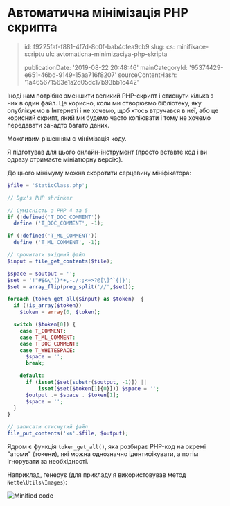 Автоматична мінімізація PHP скрипта
===================================

> id: f9225faf-f881-4f7d-8c0f-bab4cfea9cb9
> slug:
> 	cs: minifikace-scriptu
> 	uk: avtomaticna-minimizaciya-php-skripta
> 
> publicationDate: '2019-08-22 20:48:46'
> mainCategoryId: '95374429-e651-46bd-9149-15aa716f8207'
> sourceContentHash: '1a465671563e1a2d05dc17b93bb1c442'

Іноді нам потрібно зменшити великий PHP-скрипт і стиснути кілька з них в один файл. Це корисно, коли ми створюємо бібліотеку, яку опублікуємо в Інтернеті і не хочемо, щоб хтось втручався в неї, або це корисний скрипт, який ми будемо часто копіювати і тому не хочемо передавати занадто багато даних.

Можливим рішенням є мінімізація коду.

Я підготував для цього онлайн-інструмент (просто вставте код і ви одразу отримаєте мініатюрну версію).

До цього мінімуму можна скоротити серцевину мініфікатора:

```php
$file = 'StaticClass.php';

// Dgx's PHP shrinker

// Сумісність з PHP 4 та 5
if (!defined('T_DOC_COMMENT'))
  define ('T_DOC_COMMENT', -1);

if (!defined('T_ML_COMMENT'))
  define ('T_ML_COMMENT', -1);

// прочитати вхідний файл
$input = file_get_contents($file);

$space = $output = '';
$set = '!"#$&\'()*+,-./:;<=>?@[\]^`{|}';
$set = array_flip(preg_split('//',$set));

foreach (token_get_all($input) as $token)  {
  if (!is_array($token))
    $token = array(0, $token);

  switch ($token[0]) {
    case T_COMMENT:
    case T_ML_COMMENT:
    case T_DOC_COMMENT:
    case T_WHITESPACE:
      $space = '';
      break;

    default:
      if (isset($set[substr($output, -1)]) ||
          isset($set[$token[1]{0}])) $space = '';
      $output .= $space . $token[1];
      $space = '';
  }
}

// записати стиснутий файл
file_put_contents('хв'.$file, $output);
```

Ядром є функція `token_get_all()`, яка розбирає PHP-код на окремі "атоми" (токени), які можна однозначно ідентифікувати, а потім ігнорувати за необхідності.

Наприклад, генерує (для прикладу я використовував метод `Nette\Utils\Images`):

<img src="{$baseUrl}/images/nette-image-minify.png" alt="Minified code">

